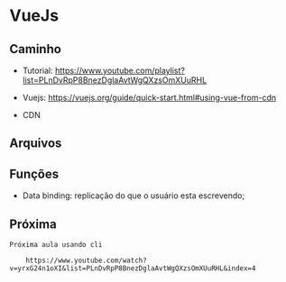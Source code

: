 # VueJs


## Caminho
 * Tutorial:
		https://www.youtube.com/playlist?list=PLnDvRpP8BnezDglaAvtWgQXzsOmXUuRHL
		
 * Vuejs: 
	 https://vuejs.org/guide/quick-start.html#using-vue-from-cdn
	
 
 * CDN 
	<script src="https://unpkg.com/vue@3/dist/vue.global.js"></script>
 

## Arquivos

## Funções 

 * Data binding: replicação do que o usuário esta escrevendo;
 
 
## Próxima

	Próxima aula usando cli
	
		https://www.youtube.com/watch?v=yrxG24n1oXI&list=PLnDvRpP8BnezDglaAvtWgQXzsOmXUuRHL&index=4


